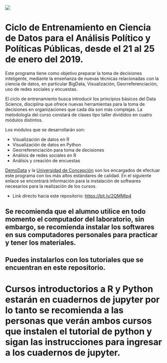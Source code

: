 ![](https://github.com/DemoData2019/-miscellaneous/blob/7be3a62baa74c5b25660fa96c7c5723ef9812470/images/Banner.png)
# Ciclo de Entrenamiento en Ciencia de Datos para el Análisis Político y Políticas Públicas, desde el 21 al 25 de enero del 2019.

Este programa tiene como objetivo preparar la toma de decisiones inteligente, mediante la enseñanza de nuevas técnicas relacionadas con la ciencia de datos, en particular BigData, Visualización, Georreferenciación, uso de redes sociales y encuestas. 

El ciclo de entrenamiento busca introducir los principios básicos del Data Science, disciplina que ofrece nuevas herramientas para la toma de decisiones en organizaciones que cada día son más complejas. La metodología del curso constará de clases tipo taller divididos en cuatro módulos distintos.

Los módulos que se desarrollarán son:
* Visualización de datos en R
* Visualización de datos en Python
* Georreferenciación para toma de decisiones
* Análisis de redes sociales en R
* Análisis y creación de encuestas

[DemoData](http://www.demodata.cl/) y la [Universidad de Concepción](http://www.udec.cl) son los encargados de efectuar este programa con los más altos estándares de calidad. En el siguiente enlace se encontrará información para la instalación de softwares necesarios para la realización de los cursos. 

 * Link directo hacia este repositorio: https://bit.ly/2QMMIp4


## Se recomienda que el alumno utilice en todo momento el computador del laboratorio, sin embargo, se recomienda instalar los softwares en sus computadores personales para practicar y tener los materiales. 

## Puedes instalarlos con los tutoriales que se encuentran en este repositorio.

# Cursos introductorios a R y Python estarán en cuadernos de jupyter por lo tanto se recomienda a las personas que verán ambos cursos que instalen el tutorial de python y sigan las instrucciones para ingresar a los cuadernos de jupyter.
